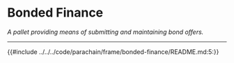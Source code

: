 # Bonded Finance

*A pallet providing means of submitting and maintaining bond offers.*

---

{{#include ../../../code/parachain/frame/bonded-finance/README.md:5:}}
